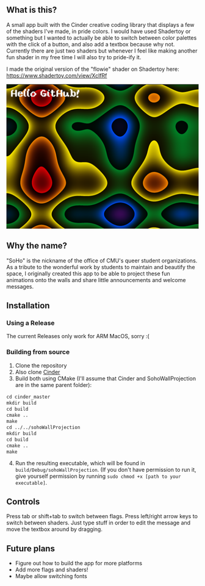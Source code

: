 ## What is this?
A small app built with the Cinder creative coding library that displays a few of the shaders I've made, in pride colors. I would have used Shadertoy or something but I wanted to actually be able to switch between color palettes with the click of a button, and also add a textbox because why not. Currently there are just two shaders but whenever I feel like making another fun shader in my free time I will also try to pride-ify it.

I made the original version of the "flowie" shader on Shadertoy here: https://www.shadertoy.com/view/XclfRf 

![Screenshot of the first shader](https://github.com/Lumgol/soho-wall-projection/blob/main/app_screenshot.png?raw=true)

## Why the name?
"SoHo" is the nickname of the office of CMU's queer student organizations. As a tribute to the wonderful work by students to maintain and beautify the space, I originally created this app to be able to project these fun animations onto the walls and share little announcements and welcome messages.

## Installation
### Using a Release
The current Releases only work for ARM MacOS, sorry :(
### Building from source
1. Clone the repository
2. Also clone [Cinder](https://github.com/cinder/Cinder)
3. Build both using CMake (I'll assume that Cinder and SohoWallProjection are in the same parent folder):
```
cd cinder_master
mkdir build
cd build
cmake ..
make
cd ../../sohoWallProjection
mkdir build
cd build
cmake ..
make
```
4. Run the resulting executable, which will be found in `build/Debug/sohoWallProjection`. (If you don't have permission to run it, give yourself permission by running `sudo chmod +x [path to your executable]`.

## Controls
Press tab or shift+tab to switch between flags. Press left/right arrow keys to switch between shaders. Just type stuff in order to edit the message and move the textbox around by dragging.

## Future plans
- Figure out how to build the app for more platforms
- Add more flags and shaders!
- Maybe allow switching fonts
